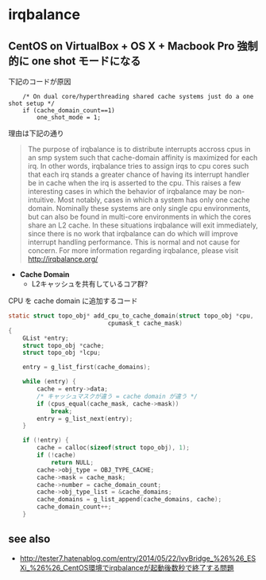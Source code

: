 # irqbalance

## CentOS on VirtualBox + OS X + Macbook Pro 強制的に one shot モードになる

下記のコードが原因

```
	/* On dual core/hyperthreading shared cache systems just do a one shot setup */
	if (cache_domain_count==1)
		one_shot_mode = 1;
```

理由は下記の通り

> The purpose of irqbalance is to distribute interrupts accross cpus in an smp system such that cache-domain affinity is maximized for each irq. In other words, irqbalance tries to assign irqs to cpu cores such that each irq stands a greater chance of having its interrupt handler be in cache when the irq is asserted to the cpu. This raises a few interesting cases in which the behavior of irqbalance may be non-intuitive. Most notably, cases in which a system has only one cache domain. Nominally these systems are only single cpu environments, but can also be found in multi-core environments in which the cores share an L2 cache. In these situations irqbalance will exit immediately, since there is no work that irqbalance can do which will improve interrupt handling performance. This is normal and not cause for concern. For more information regarding irqbalance, please visit http://irqbalance.org/ 


 * **Cache Domain**
   * L2キャッシュを共有しているコア群?

CPU を cache domain に追加するコード

```c
static struct topo_obj* add_cpu_to_cache_domain(struct topo_obj *cpu,
						    cpumask_t cache_mask)
{
	GList *entry;
	struct topo_obj *cache;
	struct topo_obj *lcpu;

	entry = g_list_first(cache_domains);

	while (entry) {
		cache = entry->data;
        /* キャッシュマスクが違う = cache domain が違う */
		if (cpus_equal(cache_mask, cache->mask))
			break;
		entry = g_list_next(entry);
	}

	if (!entry) {
		cache = calloc(sizeof(struct topo_obj), 1);
		if (!cache)
			return NULL;
		cache->obj_type = OBJ_TYPE_CACHE;
		cache->mask = cache_mask;
		cache->number = cache_domain_count;
		cache->obj_type_list = &cache_domains;
		cache_domains = g_list_append(cache_domains, cache);
		cache_domain_count++;
	}
``` 

## see also

 * http://tester7.hatenablog.com/entry/2014/05/22/IvyBridge_%26%26_ESXi_%26%26_CentOS環境でirqbalanceが起動後数秒で終了する問題 